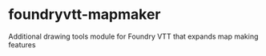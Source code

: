 # foundryvtt-mapmaker
Additional drawing tools module for Foundry VTT that expands map making features
